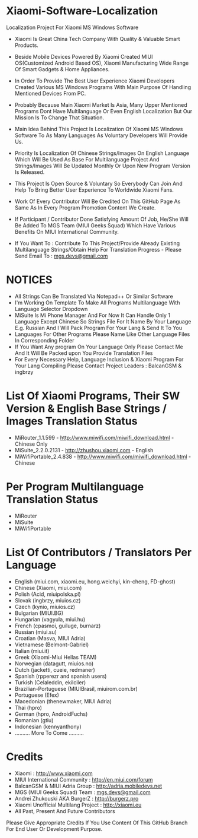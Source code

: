 # Xiaomi-Software-Localization
Localization Project For Xiaomi MS Windows Software


- Xiaomi Is Great China Tech Company With Quality & Valuable Smart Products.
- Beside Mobile Devices Powered By Xiaomi Created MIUI OS(Customized Android Based OS), Xiaomi Manufacturing Wide Range Of Smart Gadgets & Home Appliances.
- In Order To Provide The Best User Experience Xiaomi Developers Created Various MS Windows Programs With Main Purpose Of Handling Mentioned Devices From PC.


- Probably Because Main Xiaomi Market Is Asia, Many Upper Mentioned Programs Dont Have Multilanguage Or Even English Localization But Our Mission Is To Change That Situation.
- Main Idea Behind This Project Is Localization Of Xiaomi MS Windows Software To As Many Languages As Voluntary Developers Will Provide Us. 
- Priority Is Localization Of Chinese Strings/Images On English Language Which Will Be Used As Base For Multilanguage Project And Strings/Images Will Be Updated Monthly Or Upon New Program Version Is Released.
- This Project Is Open Source & Voluntary So Everybody Can Join And Help To Bring Better User Experience To Worldwide Xiaomi Fans.
- Work Of Every Contributor Will Be Credited On This GitHub Page As Same As In Every Program Promotion Content We Create.
- If Participant / Contributor Done Satisfying Amount Of Job, He/She Will Be Added To MGS Team (MIUI Geeks Squad) Which Have Various Benefits On MIUI International Community.

- If You Want To : Contribute To This Project/Provide Already Existing Multilanguage Strings/Obtain Help For Translation Progress - Please Send Email To : mgs.devs@gmail.com


# NOTICES

- All Strings Can Be Translated Via Notepad++ Or Similar Software
- I'm Working On Template To Make All Programs Multilanguage With Language Selector Dropdown
- MiSuite Is Mi Phone Manager And For Now It Can Handle Only 1 Language Except Chinese So Strings File For It Name By Your Language E.g. Russian And I Will Pack Program For Your Lang & Send It To You
- Languages For Other Programs Please Name Like Other Language Files In Corresponding Folder
- If You Want Any program On Your Language Only Please Contact Me And It Will Be Packed upon You Provide Translation Files
- For Every Necessary Help, Language Inclusion & Xiaomi Program For Your Lang Compiling Please Contact Project Leaders : BalcanGSM & ingbrzy



# List Of Xiaomi Programs, Their SW Version & English Base Strings / Images Translation Status

- MiRouter_1.1.599 - http://www.miwifi.com/miwifi_download.html - Chinese Only
- MiSuite_2.2.0.2131 - http://zhushou.xiaomi.com - English
- MiWifiPortable_2.4.838 - http://www.miwifi.com/miwifi_download.html - Chinese



# Per Program Multilanguage Translation Status

- MiRouter
- MiSuite
- MiWifiPortable



# List Of Contributors / Translators Per Language

- English (miui.com, xiaomi.eu, hong.weichyi, kin-cheng, FD-ghost)
- Chinese (Xiaomi, miui.com)
- Polish (Acid, miuipolska.pl)
- Slovak (ingbrzy, miuios.cz)
- Czech (kynio, miuios.cz)
- Bulgarian (MIUI.BG)
- Hungarian (vagyula, miui.hu)
- French (cpasmoi, guiluge, burnarz)
- Russian (miui.su)
- Croatian (Masva, MIUI Adria)
- Vietnamese (Belmont-Gabriel)
- Italian (miui.it)
- Greek (Xiaomi-Miui Hellas TEAM)
- Norwegian (datagutt, miuios.no)
- Dutch (jacketti, cueie, redmaner)
- Spanish (rpperezr and spanish users)
- Turkish (Celaleddin, ekilciler)
- Brazilian-Portuguese (MIUIBrasil, miuirom.com.br)
- Portuguese (Efex)
- Macedonian (thenewmaker, MIUI Adria)
- Thai (hpro)
- German (hpro, AndroidFuchs)
- Romanian (gtiu)
- Indonesian (kennyanthony)
- .......... More To Come ..........




# Credits

- Xiaomi : http://www.xiaomi.com
- MIUI International Community : http://en.miui.com/forum
- BalcanGSM & MIUI Adria Group : http://adria.mobiledevs.net
- MGS (MIUI Geeks Squad) Team : mgs.devs@gmail.com
- Andrei Zhukouski AKA BurgerZ : http://burgerz.pro
- Xiaomi Unofficial Multilang Project : http://xiaomi.eu
- All Past, Present And Future Contributors

Please Give Appropriate Credits If You Use Content Of This GitHub Branch For End User Or Development Purpose.